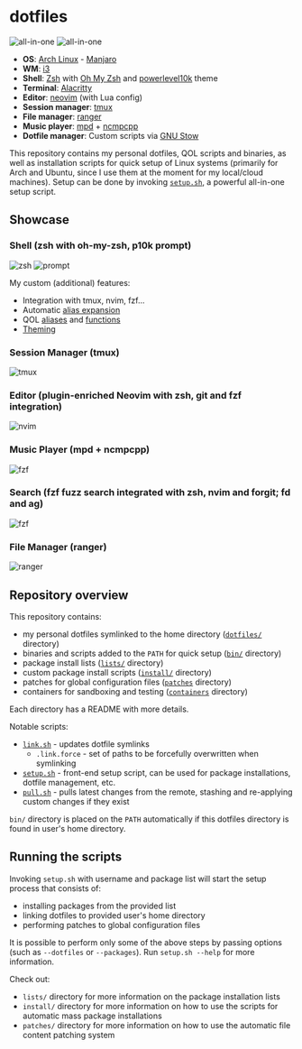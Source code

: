 # dotfiles

![all-in-one](screenshots/desktop.png)
![all-in-one](screenshots/all-in-one.png)

- **OS**: [Arch Linux](https://archlinux.org/) - [Manjaro](https://manjaro.org/)
- **WM**: [i3](https://i3wm.org/)
- **Shell**: [Zsh](https://www.zsh.org/) with [Oh My Zsh](https://ohmyz.sh/) and [powerlevel10k](https://github.com/romkatv/powerlevel10k) theme
- **Terminal**: [Alacritty](https://github.com/alacritty/alacritty)
- **Editor**: [neovim](https://neovim.io/) (with Lua config)
- **Session manager**: [tmux](https://github.com/tmux/tmux/wiki)
- **File manager**: [ranger](https://github.com/ranger/ranger)
- **Music player**: [mpd](https://www.musicpd.org/) + [ncmpcpp](https://github.com/ncmpcpp/ncmpcpp)
- **Dotfile manager**: Custom scripts via [GNU Stow](https://www.gnu.org/software/stow/)

This repository contains my personal dotfiles, QOL scripts and binaries, as well as installation scripts for quick setup of Linux systems (primarily for Arch and Ubuntu, since I use them at the moment for my local/cloud machines). Setup can be done by invoking [`setup.sh`](setup.sh), a powerful all-in-one setup script. 


## Showcase

### Shell (zsh with oh-my-zsh, p10k prompt)
![zsh](screenshots/zsh.png)
![prompt](screenshots/prompt.png)

My custom (additional) features:
- Integration with tmux, nvim, fzf...
- Automatic [alias expansion](dotfiles/.zshrc)
- QOL [aliases](dotfiles/.aliases.zsh) and [functions](bin)
- [Theming](dotfiles/themes)

### Session Manager (tmux)
![tmux](screenshots/tmux.png)

### Editor (plugin-enriched Neovim with zsh, git and fzf integration)
![nvim](screenshots/nvim.png)

### Music Player (mpd + ncmpcpp)
![fzf](screenshots/ncmpcpp.png)

### Search (fzf fuzz search integrated with zsh, nvim and forgit; fd and ag)
![fzf](screenshots/fzf.png)

### File Manager (ranger)
![ranger](screenshots/ranger.png)


## Repository overview

This repository contains:
- my personal dotfiles symlinked to the home directory ([`dotfiles/`](dotfiles) directory)
- binaries and scripts added to the `PATH` for quick setup ([`bin/`](bin) directory)
- package install lists ([`lists/`](lists) directory)
- custom package install scripts ([`install/`](install) directory)
- patches for global configuration files ([`patches`](patches) directory)
- containers for sandboxing and testing ([`containers`](containers) directory)

Each directory has a README with more details.

Notable scripts:
- [`link.sh`](link.sh) - updates dotfile symlinks
    - `.link.force` - set of paths to be forcefully overwritten when symlinking
- [`setup.sh`](setup.sh) - front-end setup script, can be used for package installations, dotfile management, etc.
- [`pull.sh`](pull.sh) - pulls latest changes from the remote, stashing and re-applying custom changes if they exist

`bin/` directory is placed on the `PATH` automatically if this dotfiles directory is found in user's home directory.


## Running the scripts

Invoking `setup.sh` with username and package list will start the setup process that consists of:
- installing packages from the provided list
- linking dotfiles to provided user's home directory
- performing patches to global configuration files

It is possible to perform only some of the above steps by passing options (such as `--dotfiles` or `--packages`). Run `setup.sh --help` for more information.

Check out:
- `lists/` directory for more information on the package installation lists
- `install/` directory for more information on how to use the scripts for automatic mass package installations
- `patches/` directory for more information on how to use the automatic file content patching system


